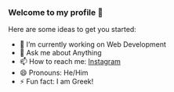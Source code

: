 ### Welcome to my profile 👋



Here are some ideas to get you started:

- 🔭 I’m currently working on Web  Development
- 💬 Ask me about Anything
- 📫 How to reach me: [Instagram](https://www.instagram.com/teo.gisis/)
- 😄 Pronouns: He/Him
- ⚡ Fun fact: I am Greek!
